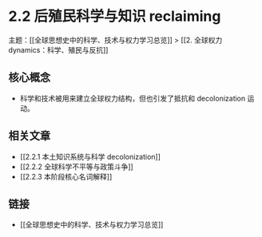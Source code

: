 # 2.2 后殖民科学与知识 reclaiming

主题：[[全球思想史中的科学、技术与权力学习总览]] > [[2. 全球权力 dynamics：科学、殖民与反抗]]

## 核心概念

- 科学和技术被用来建立全球权力结构，但也引发了抵抗和 decolonization 运动。

## 相关文章

- [[2.2.1 本土知识系统与科学 decolonization]]
- [[2.2.2 全球科学不平等与政策斗争]]
- [[2.2.3 本阶段核心名词解释]]

## 链接

- [[全球思想史中的科学、技术与权力学习总览]]
